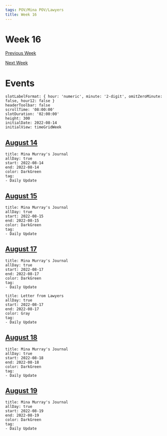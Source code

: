 ```yaml
---
tags: POV/Mina POV/Lawyers 
title: Week 16
---
```


# Week 16

[Previous Week](2022-W33)

[Next Week](2022-W35)

# Events

```itinerary
slotLabelFormat: { hour: 'numeric', minute: '2-digit', omitZeroMinute: false, hour12: false }
headerToolbar: false
scrollTime: '08:00:00'
slotDuration: '02:00:00'
height: 300
initialDate: 2022-08-14
initialView: timeGridWeek
```

## [August 14](2022-08-14.md)

```itinerary-event
title: Mina Murray's Journal
allDay: true
start: 2022-08-14
end: 2022-08-14
color: DarkGreen
tag:
- Daily Update
```

## [August 15](2022-08-15.md)

```itinerary-event
title: Mina Murray's Journal
allDay: true
start: 2022-08-15
end: 2022-08-15
color: DarkGreen
tag:
- Daily Update
```

## [August 17](2022-08-17.md)

```itinerary-event
title: Mina Murray's Journal
allDay: true
start: 2022-08-17
end: 2022-08-17
color: DarkGreen
tag:
- Daily Update
```
```itinerary-event
title: Letter from Lawyers
allDay: true
start: 2022-08-17
end: 2022-08-17
color: Gray
tag:
- Daily Update
```

## [August 18](2022-08-18.md)

```itinerary-event
title: Mina Murray's Journal
allDay: true
start: 2022-08-18
end: 2022-08-18
color: DarkGreen
tag:
- Daily Update
```

## [August 19](2022-08-19.md)

```itinerary-event
title: Mina Murray's Journal
allDay: true
start: 2022-08-19
end: 2022-08-19
color: DarkGreen
tag:
- Daily Update
```